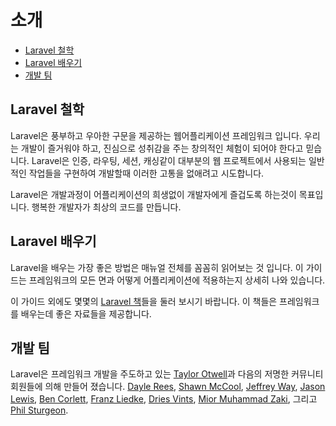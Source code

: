 # 소개

- [Laravel 철학](#laravel-philosophy)
- [Laravel 배우기](#learning-laravel)
- [개발 팀](#development-team)

<a name="laravel-philosophy"></a>
## Laravel 철학

Laravel은 풍부하고 우아한 구문을 제공하는 웹어플리케이션 프레임워크 입니다. 우리는 개발이 즐거워야 하고, 진심으로 성취감을 주는 창의적인 체험이 되어야 한다고 믿습니다. Laravel은 인증, 라우팅, 세션, 캐싱같이 대부분의 웹 프로젝트에서 사용되는 일반적인 작업들을 구현하여 개발할때 이러한 고통을 없애려고 시도합니다.

Laravel은 개발과정이 어플리케이션의 희생없이 개발자에게 즐겁도록 하는것이 목표입니다. 행복한 개발자가 최상의 코드를 만듭니다.

<a name="learning-laravel"></a>
## Laravel 배우기

Laravel을 배우는 가장 좋은 방법은 매뉴얼 전체를 꼼꼼히 읽어보는 것 입니다. 이 가이드는 프레임워크의 모든 면과 어떻게 어플리케이션에 적용하는지 상세히 나와 있습니다.

이 가이드 외에도 몇몇의 [Laravel 책](http://wiki.laravel.io/Books)들을 둘러 보시기 바랍니다. 이 책들은 프레임워크를 배우는데 좋은 자료들을 제공합니다.

<a name="development-team"></a>
## 개발 팀

Laravel은 프레임워크 개발을 주도하고 있는 [Taylor Otwell](https://github.com/taylorotwell)과 다음의 저명한 커뮤니티 회원들에 의해 만들어 졌습니다. [Dayle Rees](https://github.com/daylerees), [Shawn McCool](https://github.com/ShawnMcCool), [Jeffrey Way](https://github.com/JeffreyWay), [Jason Lewis](https://github.com/jasonlewis), [Ben Corlett](https://github.com/bencorlett), [Franz Liedke](https://github.com/franzliedke), [Dries Vints](https://github.com/driesvints), [Mior Muhammad Zaki](https://github.com/crynobone), 그리고 [Phil Sturgeon](https://github.com/philsturgeon).
